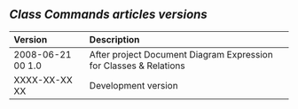 ﻿## ***Class Commands articles versions***


|**Version**|**Description**|
| :- | :- |
|2008-06-21 00  1.0|After project Document Diagram Expression for Classes & Relations|
|XXXX-XX-XX XX|Development version|

